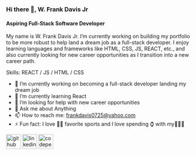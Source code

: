 ### Hi there 👋, W. Frank Davis Jr
#### Aspiring Full-Stack Software Developer 
My name is W. Frank Davis Jr. I’m currently working on building my portfolio to be more robust to help land a dream job as a full-stack developer. I enjoy learning languages and frameworks like HTML, CSS, JS, REACT, etc., and also currently looking for new career opportunities as I transition into a new career path.

Skills:  REACT / JS / HTML / CSS

- 🔭 I’m currently working on becoming a full-stack developer landing my dream job 
- 🌱 I’m currently learning React 
- 🤔 I’m looking for help with new career opportunities 
- 💬 Ask me about Anything 
- 📫 How to reach me: frankdavis0725@yahoo.com 
- ⚡ Fun fact: I love 🏀🏈 favorite sports and I love spending ⌚ with my👨‍👩‍👦   


[<img src='https://cdn.jsdelivr.net/npm/simple-icons@3.0.1/icons/github.svg' alt='github' height='40'>](https://github.com/FrankDavisProjectPlace)  [<img src='https://cdn.jsdelivr.net/npm/simple-icons@3.0.1/icons/linkedin.svg' alt='linkedin' height='40'>](https://www.linkedin.com/in/https://www.linkedin.com/in/wfrankdavis//)  [<img src='https://cdn.jsdelivr.net/npm/simple-icons@3.0.1/icons/codepen.svg' alt='codepen' height='40'>](https://codepen.io/https://codepen.io/frank1986/pens/public)  








